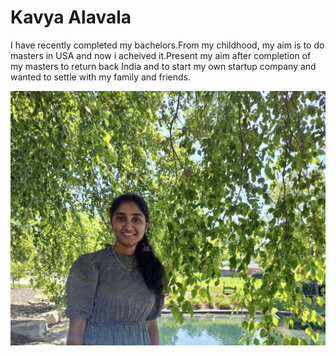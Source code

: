 # Kavya Alavala
 I have recently  completed my bachelors.From my childhood, my aim is to do masters in USA and now i acheived it.Present my aim after completion of my masters to return back India and to start my own startup company and wanted to settle with my family and friends.


![myimage](image/my_image.jpg)




